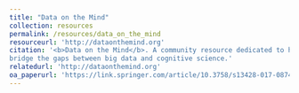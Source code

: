 ```yaml
---
title: "Data on the Mind"
collection: resources
permalink: /resources/data_on_the_mind
resourceurl: 'http://dataonthemind.org'
citation: '<b>Data on the Mind</b>. A community resource dedicated to helping
bridge the gaps between big data and cognitive science.'
relatedurl: 'http://dataonthemind.org'
oa_paperurl: 'https://link.springer.com/article/10.3758/s13428-017-0874-x'
---
```

